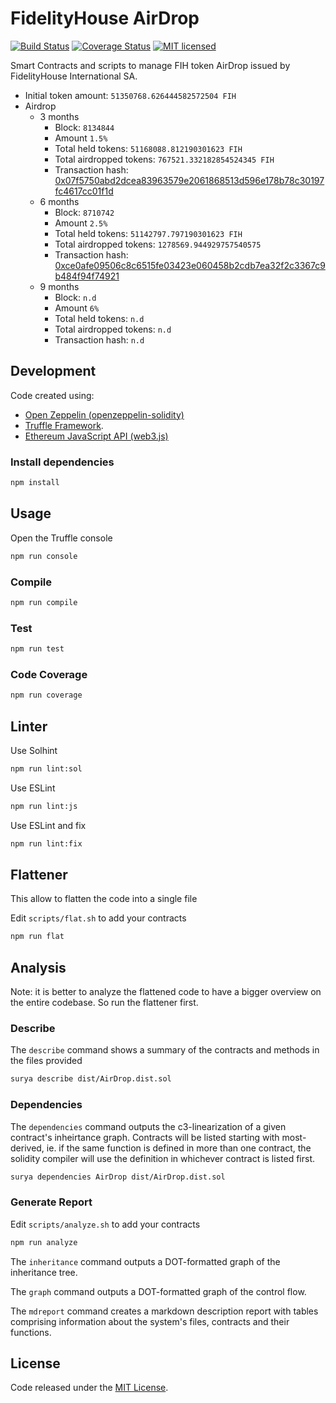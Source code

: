 # FidelityHouse AirDrop

[![Build Status](https://travis-ci.org/bc1tech/fih-airdrop.svg?branch=master)](https://travis-ci.org/bc1tech/fih-airdrop) 
[![Coverage Status](https://coveralls.io/repos/github/bc1tech/fih-airdrop/badge.svg)](https://coveralls.io/github/bc1tech/fih-airdrop)
[![MIT licensed](https://img.shields.io/github/license/bc1tech/fih-airdrop.svg)](https://github.com/bc1tech/fih-airdrop/blob/master/LICENSE)


Smart Contracts and scripts to manage FIH token AirDrop issued by FidelityHouse International SA.

* Initial token amount: `51350768.626444582572504 FIH`
* Airdrop
    * 3 months
        * Block: `8134844` 
        * Amount `1.5%` 
        * Total held tokens: `51168088.812190301623 FIH`
        * Total airdropped tokens: `767521.332182854524345 FIH`
        * Transaction hash: [0x07f5750abd2dcea83963579e2061868513d596e178b78c30197fc4617cc01f1d](https://etherscan.io/tx/0x07f5750abd2dcea83963579e2061868513d596e178b78c30197fc4617cc01f1d)
    * 6 months
        * Block: `8710742` 
        * Amount `2.5%` 
        * Total held tokens: `51142797.797190301623 FIH`
        * Total airdropped tokens: `1278569.944929757540575`
        * Transaction hash: [0xce0afe09506c8c6515fe03423e060458b2cdb7ea32f2c3367c9b484f94f74921](https://etherscan.io/tx/0xce0afe09506c8c6515fe03423e060458b2cdb7ea32f2c3367c9b484f94f74921)
    * 9 months
        * Block: `n.d`
        * Amount `6%` 
        * Total held tokens: `n.d`
        * Total airdropped tokens: `n.d`
        * Transaction hash: `n.d`

## Development

Code created using:
    
* [Open Zeppelin (openzeppelin-solidity)](https://github.com/OpenZeppelin/openzeppelin-solidity)
* [Truffle Framework](https://github.com/trufflesuite/truffle).
* [Ethereum JavaScript API (web3.js)](https://github.com/ethereum/web3.js/)

### Install dependencies

```bash
npm install
```

## Usage

Open the Truffle console

```bash
npm run console
```

### Compile

```bash
npm run compile
```

### Test 

```bash
npm run test 
```

### Code Coverage

```bash
npm run coverage
```

## Linter

Use Solhint

```bash
npm run lint:sol
```

Use ESLint

```bash
npm run lint:js
```

Use ESLint and fix

```bash
npm run lint:fix
```

## Flattener

This allow to flatten the code into a single file

Edit `scripts/flat.sh` to add your contracts

```bash
npm run flat
```

## Analysis

Note: it is better to analyze the flattened code to have a bigger overview on the entire codebase. So run the flattener first.

### Describe

The `describe` command shows a summary of the contracts and methods in the files provided

```bash
surya describe dist/AirDrop.dist.sol
```

### Dependencies

The `dependencies` command outputs the c3-linearization of a given contract's inheirtance graph. Contracts will be listed starting with most-derived, ie. if the same function is defined in more than one contract, the solidity compiler will use the definition in whichever contract is listed first.

```bash
surya dependencies AirDrop dist/AirDrop.dist.sol
```
### Generate Report

Edit `scripts/analyze.sh` to add your contracts 

```bash
npm run analyze
```

The `inheritance` command outputs a DOT-formatted graph of the inheritance tree.

The `graph` command outputs a DOT-formatted graph of the control flow.

The `mdreport` command creates a markdown description report with tables comprising information about the system's files, contracts and their functions.


## License

Code released under the [MIT License](https://github.com/bc1tech/fih-airdrop/blob/master/LICENSE).

